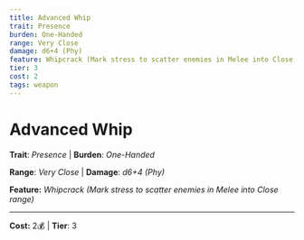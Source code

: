 ```yaml
---
title: Advanced Whip
trait: Presence
burden: One-Handed
range: Very Close
damage: d6+4 (Phy)
feature: Whipcrack (Mark stress to scatter enemies in Melee into Close range)
tier: 3
cost: 2
tags: weapon
---
```

# Advanced Whip

**Trait**: _Presence_ | **Burden**: _One-Handed_

**Range**: _Very Close_ | **Damage**: _d6+4 (Phy)_

**Feature:** _Whipcrack (Mark stress to scatter enemies in Melee into Close range)_

___
**Cost:** 2💰 | **Tier**: 3

